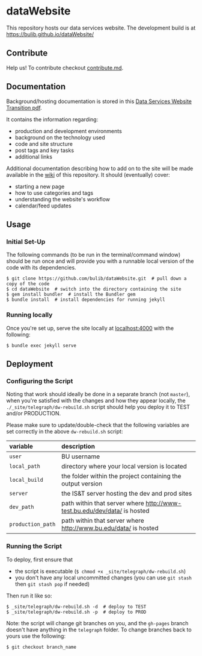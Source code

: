 # dataWebsite

This repository hosts our data services website. The development build is at https://bulib.github.io/dataWebsite/

## Contribute

Help us! To contribute checkout [contribute.md](contribute.md).  

## Documentation

Background/hosting documentation is stored in this [Data Services Website Transition pdf](https://bushare.sharepoint.com/sites/libraries/data/Shared%20Documents/Transistion%20Documents/20180102-Data-Website.pdf).

It contains the information regarding:
- production and development environments
- background on the technology used
- code and site structure
- post tags and key tasks
- additional links

Additional documentation describing how to add on to the site will be made available
  in the [wiki](https://github.com/bulib/dataWebsite/wiki) of this repository.
  It should (eventually) cover:
+ starting a new page
+ how to use categories and tags
+ understanding the website's workflow
+ calendar/feed updates

## Usage

### Initial Set-Up
The following commands (to be run in the terminal/command window) should be run
  once and will provide you with a runnable local version of the code with its
  dependencies.

```
$ git clone https://github.com/bulib/dataWebsite.git  # pull down a copy of the code
$ cd dataWebsite  # switch into the directory containing the site
$ gem install bundler  # install the Bundler gem
$ bundle install  # install dependencies for running jekyll
```

### Running locally

Once you're set up, serve the site locally at [localhost:4000](http://localhost:4000)
  with the following:
```
$ bundle exec jekyll serve
```

## Deployment


### Configuring the Script

Noting that work should ideally be done in a separate branch (not `master`), when
  you're satisfied with the changes and how they appear locally, the
  `./_site/telegraph/dw-rebuild.sh` script should help you deploy it to TEST
  and/or PRODUCTION.

Please make sure to update/double-check that the following variables are set correctly
  in the above `dw-rebuild.sh` script:

|variable|description|
|:-------|:----------|
|`user`|BU username|
|`local_path`|directory where your local version is located|
|`local_build`|the folder within the project containing the output version|
|`server`|the IS&T server hosting the dev and prod sites|
|`dev_path`|path within that server where http://www-test.bu.edu/dev/data/ is hosted|
|`production_path`|path within that server where http://www.bu.edu/data/ is hosted|


### Running the Script

To deploy, first ensure that
- the script is executable (`$ chmod +x _site/telegraph/dw-rebuild.sh`)
- you don't have any local uncommitted changes (you can use `git stash` then
  `git stash pop` if needed)

Then run it like so:
```
$ _site/telegraph/dw-rebuild.sh -d  # deploy to TEST
$ _site/telegraph/dw-rebuild.sh -p  # deploy to PROD
```

Note: the script will change git branches on you, and the `gh-pages` branch
  doesn't have anything in the `telegraph` folder. To change branches back to
  yours use the following:
```
$ git checkout branch_name
```
